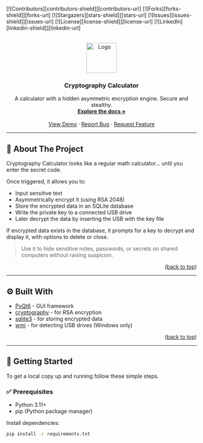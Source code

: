 <a id="readme-top"></a>

<!-- PROJECT SHIELDS -->
[![Contributors][contributors-shield]][contributors-url]
[![Forks][forks-shield]][forks-url]
[![Stargazers][stars-shield]][stars-url]
[![Issues][issues-shield]][issues-url]
[![License][license-shield]][license-url]
[![LinkedIn][linkedin-shield]][linkedin-url]

<!-- PROJECT LOGO -->
<br />
<div align="center">
  <a href="https://github.com/github_username/cryptography-calculator">
    <img src="images/logo.png" alt="Logo" width="80" height="80">
  </a>

<h3 align="center">Cryptography Calculator</h3>

  <p align="center">
    A calculator with a hidden asymmetric encryption engine. Secure and stealthy.
    <br />
    <a href="https://github.com/github_username/cryptography-calculator"><strong>Explore the docs »</strong></a>
    <br />
    <br />
    <a href="https://github.com/github_username/cryptography-calculator">View Demo</a>
    ·
    <a href="https://github.com/github_username/cryptography-calculator/issues">Report Bug</a>
    ·
    <a href="https://github.com/github_username/cryptography-calculator/issues">Request Feature</a>
  </p>
</div>

---

## 📌 About The Project

Cryptography Calculator looks like a regular math calculator... until you enter the secret code.

Once triggered, it allows you to:
- Input sensitive text
- Asymmetrically encrypt it (using RSA 2048)
- Store the encrypted data in an SQLite database
- Write the private key to a connected USB drive
- Later decrypt the data by inserting the USB with the key file

If encrypted data exists in the database, it prompts for a key to decrypt and display it, with options to delete or close.

> Use it to hide sensitive notes, passwords, or secrets on shared computers without raising suspicion.

<p align="right">(<a href="#readme-top">back to top</a>)</p>

---

## ⚙️ Built With

* [PyQt6](https://pypi.org/project/PyQt6/) - GUI framework
* [cryptography](https://cryptography.io/en/latest/) - for RSA encryption
* [sqlite3](https://docs.python.org/3/library/sqlite3.html) - for storing encrypted data
* [wmi](https://pypi.org/project/WMI/) - for detecting USB drives (Windows only)

<p align="right">(<a href="#readme-top">back to top</a>)</p>

---

## 🧪 Getting Started

To get a local copy up and running follow these simple steps.

### ✅ Prerequisites

* Python 3.11+
* pip (Python package manager)

Install dependencies:

```bash
pip install -r requirements.txt
